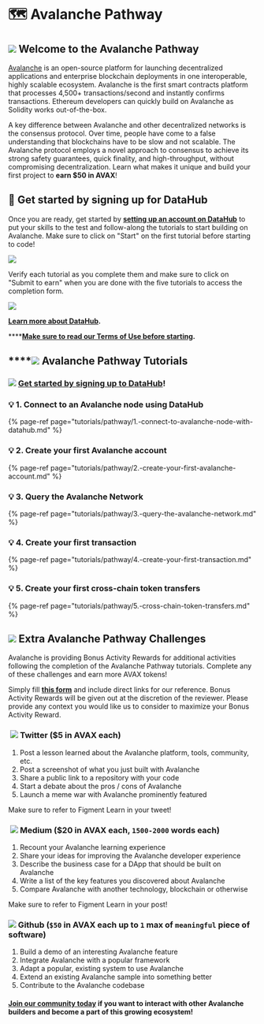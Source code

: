 # 🗺 Avalanche Pathway

## ![](../../.gitbook/assets/avalanche_token_round-300x300.png) Welcome to the **Avalanche** Pathway

[Avalanche](https://avax.network) is an open-source platform for launching decentralized applications and enterprise blockchain deployments in one interoperable, highly scalable ecosystem. Avalanche is the first smart contracts platform that processes 4,500+ transactions/second and instantly confirms transactions. Ethereum developers can quickly build on Avalanche as Solidity works out-of-the-box.

A key difference between Avalanche and other decentralized networks is the consensus protocol. Over time, people have come to a false understanding that blockchains have to be slow and not scalable. The Avalanche protocol employs a novel approach to consensus to achieve its strong safety guarantees, quick finality, and high-throughput, without compromising decentralization. Learn what makes it unique and build your first project to **earn $50 in AVAX**!

## **🏁** Get started by signing up for DataHub <a id="get-started-by-signing-up-for-datahub"></a>

Once you are ready, get started by [**setting up an account on DataHub**](https://datahub.figment.io/sign_up?service=avalanche) to put your skills to the test and follow-along the tutorials to start building on Avalanche. Make sure to click on "Start" on the first tutorial before starting to code!

![](../../.gitbook/assets/avax1_.png)

Verify each tutorial as you complete them and make sure to click on "Submit to earn" when you are done with the five tutorials to access the completion form. 

![](../../.gitbook/assets/avax2_.png)

[**Learn more about DataHub**](https://learn.figment.io/guides/datahub-products)**.** 

\*\*\*\*[**Make sure to read our Terms of Use before starting**](https://learn.datahub.figment.io/terms-of-use)**.** 

## \*\*\*\*![](../../.gitbook/assets/avalanche_token_round-300x300.png) **Avalanche** Pathway Tutorials

### ![](../../.gitbook/assets/vhhp1wl4_400x400-1-.jpg) [Get started by signing up to DataHub](https://datahub.figment.io/sign_up?service=avalanche)! 

### 💡 1. Connect to an Avalanche node using DataHub

{% page-ref page="tutorials/pathway/1.-connect-to-avalanche-node-with-datahub.md" %}

###  💡 2. Create your first Avalanche account

{% page-ref page="tutorials/pathway/2.-create-your-first-avalanche-account.md" %}

### 💡 3. Query the Avalanche Network

{% page-ref page="tutorials/pathway/3.-query-the-avalanche-network.md" %}

### 💡 4. Create your first transaction 

{% page-ref page="tutorials/pathway/4.-create-your-first-transaction.md" %}

### 💡 5. Create your first cross-chain token transfers 

{% page-ref page="tutorials/pathway/5.-cross-chain-token-transfers.md" %}

##  ![](../../.gitbook/assets/avalanche_token_round-300x300.png) Extra Avalanche Pathway Challenges <a id="extra-celo-pathway-challenges"></a>

Avalanche is providing Bonus Activity Rewards for additional activities following the completion of the Avalanche Pathway tutorials. Complete any of these challenges and earn more AVAX tokens!

Simply fill [**this form**](https://forms.gle/nVNBbSEghuH9aUzx5) and include direct links for our reference. Bonus Activity Rewards will be given out at the discretion of the reviewer. Please provide any context you would like us to consider to maximize your Bonus Activity Reward.

### ​ ![](../../.gitbook/assets/download-6-1-.png) Twitter \($5 in AVAX each\) <a id="twitter-usd5-in-cusd-each"></a>

1. Post a lesson learned about the Avalanche platform, tools, community, etc.
2. Post a screenshot of what you just built with Avalanche
3. Share a public link to a repository with your code
4. Start a debate about the pros / cons of Avalanche
5. Launch a meme war with Avalanche prominently featured

Make sure to refer to Figment Learn in your tweet!

### ​ ![](../../.gitbook/assets/download-7-1-.png) Medium \($20 in AVAX each, `1500-2000` words each\) <a id="medium-usd20-in-cusd-each-1500-2000-words-each"></a>

1. Recount your Avalanche learning experience
2. Share your ideas for improving the Avalanche developer experience
3. Describe the business case for a DApp that should be built on Avalanche
4. Write a list of the key features you discovered about Avalanche
5. Compare Avalanche with another technology, blockchain or otherwise

Make sure to refer to Figment Learn in your post!

### ​ ![](../../.gitbook/assets/github-square-512.png) Github \(`$50` in AVAX each up to `1` max of `meaningful` piece of software\) <a id="github-usd50-in-cusd-each-up-to-1-max-of-meaningful-piece-of-software"></a>

1. Build a demo of an interesting Avalanche feature
2. Integrate Avalanche with a popular framework
3. Adapt a popular, existing system to use Avalanche
4. Extend an existing Avalanche sample into something better
5. Contribute to the Avalanche codebase

#### ​[Join our community today](https://discord.gg/PtkKz5) if you want to interact with other Avalanche builders and become a part of this growing ecosystem! <a id="join-our-community-today-if-you-want-to-interact-with-other-celo-builders-and-become-a-part-of-this-growing-ecosystem"></a>

